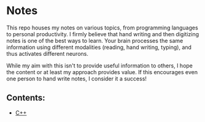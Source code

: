 # Notes
This repo houses my notes on various topics, from programming languages to personal productivity.
I firmly believe that hand writing and then digitizing notes is one of the best ways to learn. Your
brain processes the same information using different modalities (reading, hand writing, typing), 
and thus activates different neurons. 

While my aim with this isn't to provide useful information to others, I hope the content or at least my
approach provides value. If this encourages even one person to hand write notes, I consider it a success!

## Contents:
- [C++](https://github.com/jakeEspinosa/notes/tree/main/cpp)
